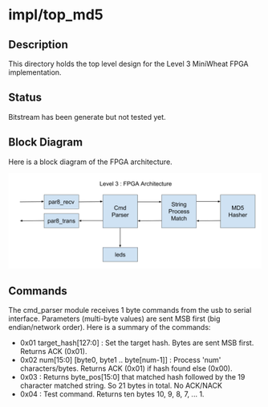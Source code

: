 # impl/top_md5

## Description

This directory holds the top level design for the Level 3 MiniWheat
FPGA implementation.

## Status

Bitstream has been generate but not tested yet.


## Block Diagram

Here is a block diagram of the FPGA architecture.

![FPGA_Architecture](images/MiniWheat_FPGA_Architecture.png)

## Commands

The cmd_parser module receives 1 byte commands from the
usb to serial interface.  Parameters (multi-byte values) are sent MSB first 
(big endian/network order).
Here is a summary of the commands:

* 0x01 target_hash[127:0] : Set the target hash.  Bytes are sent MSB first. Returns ACK (0x01).
* 0x02 num[15:0] [byte0, byte1 .. byte[num-1]] : Process 'num' characters/bytes. Returns ACK (0x01) if
  hash found else (0x00).
* 0x03 : Returns byte_pos[15:0] that matched hash followed by the 19 character matched string. So 21 bytes in total. No ACK/NACK
* 0x04 : Test command.  Returns ten bytes 10, 9, 8, 7, ... 1.



